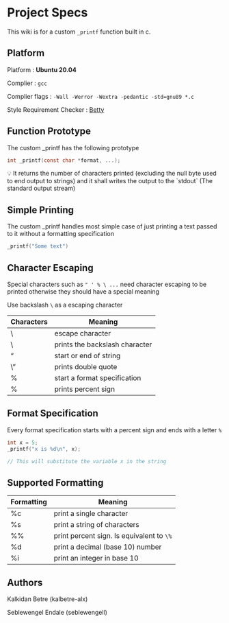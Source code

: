 # Project Specs

This wiki is for a custom `_printf` function built in c.

## Platform

Platform : **Ubuntu 20.04**

Complier : `gcc`

Complier flags : `-Wall -Werror -Wextra -pedantic -std=gnu89 *.c`

Style Requirement Checker : [Betty](https://github.com/holbertonschool/Betty)


## Function Prototype

The custom _printf has the following prototype

```c
int _printf(const char *format, ...);
```

<aside>
💡 It returns the number of characters printed (excluding the null byte used to end output to strings) and it shall writes the output to the `stdout` (The standard output stream)

</aside>

## Simple Printing

The custom _printf handles most simple case of just printing a text passed to it without a formatting specification

```c
_printf("Some text")
```

## Character Escaping

Special characters such as `" ' % \ ...` need character escaping to be printed otherwise they should have a special meaning

Use backslash `\` as a escaping character

| Characters | Meaning |
| --- | --- |
| \ | escape character |
| \\ | prints the backslash character |
| “ | start or end of string |
| \” | prints double quote |
| % | start a format specification |
| \% | prints percent sign |

## Format Specification

Every format specification starts with a percent sign and ends with a letter `%`

```c
int x = 5;
_printf("x is %d\n", x);

// This will substitute the variable x in the string
```

## Supported Formatting

| Formatting | Meaning |
| --- | --- |
| %c | print a single character |
| %s | print a string of characters |
| %% | print percent sign. Is equivalent to `\%` |
| %d | print a decimal (base 10) number |
| %i | print an integer in base 10 |

## Authors

Kalkidan Betre (kalbetre-alx)

Seblewengel Endale (seblewengell)